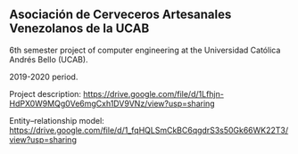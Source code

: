 ## Asociación de Cerveceros Artesanales Venezolanos de la UCAB

6th semester project of computer engineering at the Universidad Católica Andrés Bello (UCAB).

2019-2020 period.

Project description: https://drive.google.com/file/d/1Lfhjn-HdPX0W9MQg0Ve6mgCxh1DV9VNz/view?usp=sharing 

Entity–relationship model: https://drive.google.com/file/d/1_fqHQLSmCkBC6qgdrS3s50Gk66WK22T3/view?usp=sharing